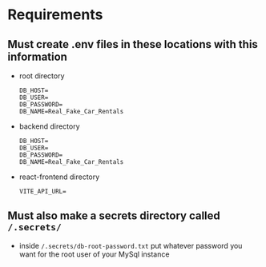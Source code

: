 # Requirements

## Must create .env files in these locations with this information

- root directory

  ```
  DB_HOST=
  DB_USER=
  DB_PASSWORD=
  DB_NAME=Real_Fake_Car_Rentals
  ```

- backend directory

  ```
  DB_HOST=
  DB_USER=
  DB_PASSWORD=
  DB_NAME=Real_Fake_Car_Rentals

  ```

- react-frontend directory
  ```
  VITE_API_URL=
  ```

## Must also make a secrets directory called `/.secrets/`

- inside `/.secrets/db-root-password.txt` put whatever password you want for the root user of your MySql instance
